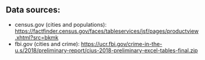## Data sources:

- census.gov (cities and populations): https://factfinder.census.gov/faces/tableservices/jsf/pages/productview.xhtml?src=bkmk
- fbi.gov (cities and crime): https://ucr.fbi.gov/crime-in-the-u.s/2018/preliminary-report/cius-2018-preliminary-excel-tables-final.zip 

